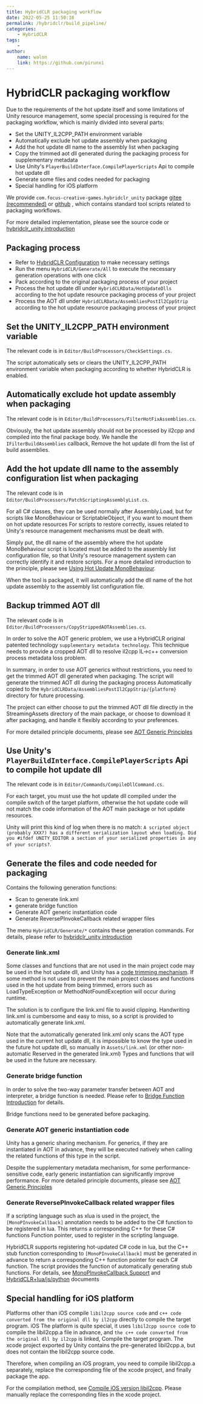 ```yaml
---
title: HybridCLR packaging workflow
date: 2022-05-25 11:50:18
permalink: /hybridclr/build_pipeline/
categories:
    - HybridCLR
tags:
    -
author:
    name: walon
    link: https://github.com/pirunxi
---
```


# HybridCLR packaging workflow

Due to the requirements of the hot update itself and some limitations of Unity resource management, some special processing is required for the packaging workflow, which is mainly divided into several parts:

- Set the UNITY_IL2CPP_PATH environment variable
- Automatically exclude hot update assembly when packaging
- Add the hot update dll name to the assembly list when packaging
- Copy the trimmed aot dll generated during the packaging process for supplementary metadata
- Use Unity's `PlayerBuildInterface.CompilePlayerScripts` Api to compile hot update dll
- Generate some files and codes needed for packaging
- Special handling for iOS platform

We provide `com.focus-creative-games.hybridclr_unity` package [gitee (recommended)](https://gitee.com/focus-creative-games/hybridclr_unity) or [github](https://github.com/focus-creative-games/hybridclr_unity) , which contains standard tool scripts related to packaging workflows.

For more detailed implementation, please see the source code or [hybridclr_unity introduction](/en/hybridclr/hybridclr_unity/)

## Packaging process

- Refer to [HybridCLR Configuration](/en/hybridclr/project_settings/) to make necessary settings
- Run the menu `HybridCLR/Generate/All` to execute the necessary generation operations with one click
- Pack according to the original packaging process of your project
- Process the hot update dll under `HybridCLRData/HotUpdateDlls` according to the hot update resource packaging process of your project
- Process the AOT dll under `HybridCLRData/AssembliesPostIl2CppStrip` according to the hot update resource packaging process of your project

## Set the UNITY_IL2CPP_PATH environment variable

The relevant code is in `Editor/BuildProcessors/CheckSettings.cs`.

The script automatically sets or clears the UNITY_IL2CPP_PATH environment variable when packaging according to whether HybridCLR is enabled.

## Automatically exclude hot update assembly when packaging

The relevant code is in `Editor/BuildProcessors/FilterHotFixAssemblies.cs`.

Obviously, the hot update assembly should not be processed by il2cpp and compiled into the final package body. We handle the `IFilterBuildAssemblies` callback,
Remove the hot update dll from the list of build assemblies.

## Add the hot update dll name to the assembly configuration list when packaging

The relevant code is in `Editor/BuildProcessors/PatchScriptingAssemblyList.cs`.

For all C# classes, they can be used normally after Assembly.Load, but for scripts like MonoBehaviour or ScriptableObject, if you want to mount them on hot update resources
For scripts to restore correctly, issues related to Unity's resource management mechanisms must be dealt with.

Simply put, the dll name of the assembly where the hot update MonoBehaviour script is located must be added to the assembly list configuration file, so that Unity's resource management system can correctly identify it
and restore scripts. For a more detailed introduction to the principle, please see [Using Hot Update MonoBehaviour](/en/hybridclr/monobehaviour/).

When the tool is packaged, it will automatically add the dll name of the hot update assembly to the assembly list configuration file.


## Backup trimmed AOT dll

The relevant code is in `Editor/BuildProcessors/CopyStrippedAOTAssemblies.cs`.

In order to solve the AOT generic problem, we use a HybridCLR original patented technology `supplementary metadata technology`. This technique needs to provide a cropped AOT dll to resolve
il2cpp IL->c++ conversion process metadata loss problem.

In summary, in order to use AOT generics without restrictions, you need to get the trimmed AOT dll generated when packaging. The script will generate the trimmed AOT dll during the packaging process
Automatically copied to the `HybridCLRData/AssembliesPostIl2CppStrip/{platform}` directory for future processing.

The project can either choose to put the trimmed AOT dll file directly in the StreamingAssets directory of the main package, or choose to download it after packaging, and handle it flexibly according to your preferences.

For more detailed principle documents, please see [AOT Generic Principles](/en/hybridclr/aot_generic/)

## Use Unity's `PlayerBuildInterface.CompilePlayerScripts` Api to compile hot update dll

The relevant code is in `Editor/Commands/CompileDllCommand.cs`.

For each target, you must use the hot update dll compiled under the compile switch of the target platform, otherwise the hot update code will not match the code information of the AOT main package or hot update resources.

Unity will print this kind of log when there is no match: `A scripted object (probably XXX?) has a different serialization layout when loading. Did you #ifdef UNITY_EDITOR a section of your serialized properties in any of your scripts?`.

## Generate the files and code needed for packaging

Contains the following generation functions:

- Scan to generate link.xml
- generate bridge function
- Generate AOT generic instantiation code
- Generate ReversePInvokeCallback related wrapper files

The menu `HybridCLR/Generate/*` contains these generation commands. For details, please refer to [hybridclr_unity introduction](/en/hybridclr/hybridclr_unity/)

### Generate link.xml

Some classes and functions that are not used in the main project code may be used in the hot update dll, and Unity has a [code trimming mechanism](https://docs.unity3d.com/Manual/ManagedCodeStripping.html).
If some method is not used to prevent the main project classes and functions used in the hot update from being trimmed, errors such as LoadTypeException or MethodNotFoundException will occur during runtime.

The solution is to configure the link.xml file to avoid clipping. Handwriting link.xml is cumbersome and easy to miss, so a script is provided to automatically generate link.xml.

Note that the automatically generated link.xml only scans the AOT type used in the current hot update dll, it is impossible to know the type used in the future hot update dll, so manually in `Assets/link.xml` (or other non-automatic Reserved in the generated link.xml)
Types and functions that will be used in the future are necessary.

### Generate bridge function

In order to solve the two-way parameter transfer between AOT and interpreter, a bridge function is needed. Please refer to [Bridge Function Introduction](/en/hybridclr/method_bridge/) for details.

Bridge functions need to be generated before packaging.

### Generate AOT generic instantiation code

Unity has a generic sharing mechanism. For generics, if they are instantiated in AOT in advance, they will be executed natively when calling the related functions of this type in the script.

Despite the supplementary metadata mechanism, for some performance-sensitive code, early generic instantiation can significantly improve performance. For more detailed principle documents, please see [AOT Generic Principles](/en/hybridclr/aot_generic/)

### Generate ReversePInvokeCallback related wrapper files

If a scripting language such as xlua is used in the project, the `[MonoPInvokeCallback]` annotation needs to be added to the C# function to be registered in lua. This returns a corresponding C++ for these C# functions
Function pointer, used to register in the scripting language.

HybridCLR supports registering hot-updated C# code in lua, but the C++ stub function corresponding to `[MonoPInvokeCallback]` must be generated in advance to return a corresponding C++ function pointer for each C# function.
The script provides the function of automatically generating stub functions. For details, see [MonoPInvokeCallback Support](/en/hybridclr/monopinvokecallback/) and [HybridCLR+lua/js/python](/en/hybridclr/work_with_script_language/) documents

## Special handling for iOS platform

Platforms other than iOS compile `libil2cpp source code` and `c++ code converted from the original dll by il2cpp` directly to compile the target program. iOS
The platform is quite special, it uses `libil2cpp source code` to compile the libil2cpp.a file in advance, and `the c++ code converted from the original dll by il2cpp` is linked,
Compile the target program. The xcode project exported by Unity contains the pre-generated libil2cpp.a, but does not contain the libil2cpp source code.

Therefore, when compiling an iOS program, you need to compile libil2cpp.a separately, replace the corresponding file of the xcode project, and finally package the app.

For the compilation method, see [Compile iOS version libil2cpp](/en/hybridclr/build_ios_libil2cpp/). Please manually replace the corresponding files in the xcode project.
